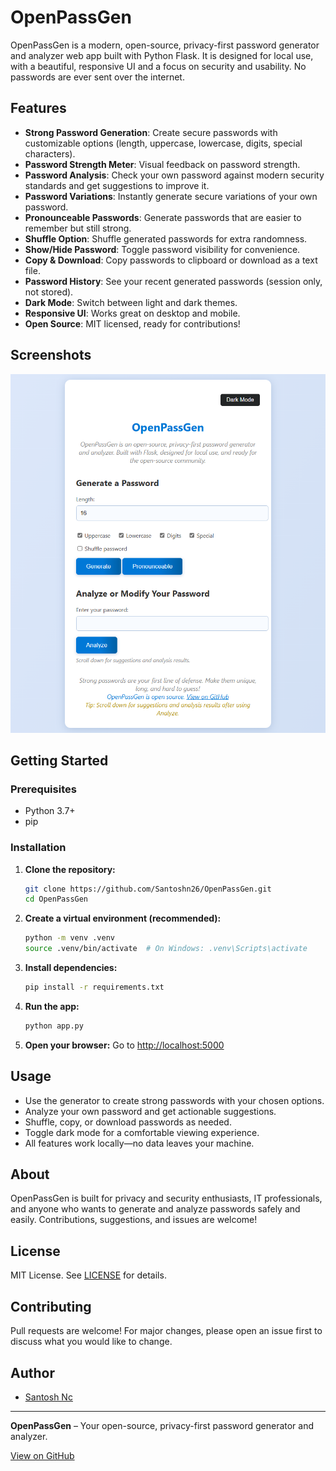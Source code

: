 # OpenPassGen

OpenPassGen is a modern, open-source, privacy-first password generator and analyzer web app built with Python Flask. It is designed for local use, with a beautiful, responsive UI and a focus on security and usability. No passwords are ever sent over the internet.

## Features

- **Strong Password Generation**: Create secure passwords with customizable options (length, uppercase, lowercase, digits, special characters).
- **Password Strength Meter**: Visual feedback on password strength.
- **Password Analysis**: Check your own password against modern security standards and get suggestions to improve it.
- **Password Variations**: Instantly generate secure variations of your own password.
- **Pronounceable Passwords**: Generate passwords that are easier to remember but still strong.
- **Shuffle Option**: Shuffle generated passwords for extra randomness.
- **Show/Hide Password**: Toggle password visibility for convenience.
- **Copy & Download**: Copy passwords to clipboard or download as a text file.
- **Password History**: See your recent generated passwords (session only, not stored).
- **Dark Mode**: Switch between light and dark themes.
- **Responsive UI**: Works great on desktop and mobile.
- **Open Source**: MIT licensed, ready for contributions!

## Screenshots

![OpenPassGen Screenshot](screenshot.png) <!-- Add your screenshot here -->

## Getting Started

### Prerequisites
- Python 3.7+
- pip

### Installation

1. **Clone the repository:**
   ```sh
   git clone https://github.com/Santoshn26/OpenPassGen.git
   cd OpenPassGen
   ```
2. **Create a virtual environment (recommended):**
   ```sh
   python -m venv .venv
   source .venv/bin/activate  # On Windows: .venv\Scripts\activate
   ```
3. **Install dependencies:**
   ```sh
   pip install -r requirements.txt
   ```
4. **Run the app:**
   ```sh
   python app.py
   ```
5. **Open your browser:**
   Go to [http://localhost:5000](http://localhost:5000)

## Usage
- Use the generator to create strong passwords with your chosen options.
- Analyze your own password and get actionable suggestions.
- Shuffle, copy, or download passwords as needed.
- Toggle dark mode for a comfortable viewing experience.
- All features work locally—no data leaves your machine.

## About
OpenPassGen is built for privacy and security enthusiasts, IT professionals, and anyone who wants to generate and analyze passwords safely and easily. Contributions, suggestions, and issues are welcome!

## License
MIT License. See [LICENSE](LICENSE) for details.

## Contributing
Pull requests are welcome! For major changes, please open an issue first to discuss what you would like to change.

## Author
- [Santosh Nc](https://github.com/Santoshn26)

---

**OpenPassGen** – Your open-source, privacy-first password generator and analyzer.

[View on GitHub](https://github.com/Santoshn26/OpenPassGen)
